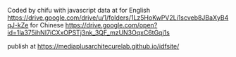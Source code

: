 Coded by chifu with javascript
data at 
for English
https://drive.google.com/drive/u/1/folders/1Lz5HoKwPV2Li1scveb8JBaXyB4qJ-kZe
for Chinese
https://drive.google.com/open?id=1la375ihNI7iCXxOPSTj3nk_3QF_mzUN3OqxC6tGqj1s

publish at https://mediaplusarchitecurelab.github.io/idfsite/
